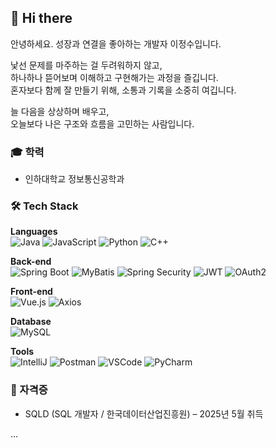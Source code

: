 ## 👋 Hi there  
안녕하세요. 성장과 연결을 좋아하는 개발자 이정수입니다.

낯선 문제를 마주하는 걸 두려워하지 않고,  
하나하나 뜯어보며 이해하고 구현해가는 과정을 즐깁니다.  
혼자보다 함께 잘 만들기 위해, 소통과 기록을 소중히 여깁니다.

늘 다음을 상상하며 배우고,  
오늘보다 나은 구조와 흐름을 고민하는 사람입니다.



### 🎓 학력
- 인하대학교 정보통신공학과


### 🛠️ Tech Stack

**Languages**  
![Java](https://img.shields.io/badge/Java-007396?style=flat&logo=java&logoColor=white)
![JavaScript](https://img.shields.io/badge/JavaScript-F7DF1E?style=flat&logo=javascript&logoColor=black)
![Python](https://img.shields.io/badge/Python-3776AB?style=flat&logo=python&logoColor=white)
![C++](https://img.shields.io/badge/C++-00599C?style=flat&logo=cplusplus&logoColor=white)

**Back-end**  
![Spring Boot](https://img.shields.io/badge/SpringBoot-6DB33F?style=flat&logo=springboot&logoColor=white)
![MyBatis](https://img.shields.io/badge/MyBatis-000000?style=flat)
![Spring Security](https://img.shields.io/badge/Spring%20Security-6DB33F?style=flat)
![JWT](https://img.shields.io/badge/JWT-000000?style=flat)
![OAuth2](https://img.shields.io/badge/OAuth2-0072C6?style=flat)

**Front-end**  
![Vue.js](https://img.shields.io/badge/Vue.js-4FC08D?style=flat)
![Axios](https://img.shields.io/badge/Axios-5A29E4?style=flat)

**Database**  
![MySQL](https://img.shields.io/badge/MySQL-4479A1?style=flat)


**Tools**  
![IntelliJ](https://img.shields.io/badge/IntelliJIDEA-000000?style=flat)
![Postman](https://img.shields.io/badge/Postman-FF6C37?style=flat)
![VSCode](https://img.shields.io/badge/VSCode-007ACC?style=flat)
![PyCharm](https://img.shields.io/badge/PyCharm-000000?style=flat&logo=pycharm&logoColor=white)



### 📄 자격증
- SQLD (SQL 개발자 / 한국데이터산업진흥원) – 2025년 5월 취득



...
